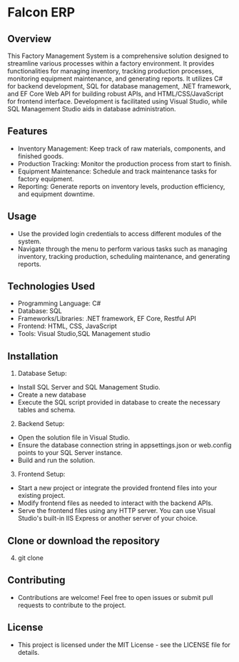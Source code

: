 # Falcon ERP

 ## Overview
This Factory Management System is a comprehensive solution designed to streamline various processes within a factory environment. It provides functionalities for managing inventory, tracking production processes, monitoring equipment maintenance, and generating reports. It utilizes C# for backend development, SQL for database management, .NET framework, and EF Core Web API for building robust APIs, and HTML/CSS/JavaScript for frontend interface. Development is facilitated using Visual Studio, while SQL Management Studio aids in database administration.

## Features
- Inventory Management: Keep track of raw materials, components, and finished goods.
- Production Tracking: Monitor the production process from start to finish.
- Equipment Maintenance: Schedule and track maintenance tasks for factory equipment.
- Reporting: Generate reports on inventory levels, production efficiency, and equipment downtime.

## Usage
- Use the provided login credentials to access different modules of the system.
- Navigate through the menu to perform various tasks such as managing inventory, tracking production, scheduling maintenance, and generating reports.

## Technologies Used
- Programming Language: C#
- Database: SQL
- Frameworks/Libraries: .NET framework, EF Core, Restful API
- Frontend: HTML, CSS, JavaScript
- Tools: Visual Studio,SQL Management studio

## Installation
1. Database Setup:
- Install SQL Server and SQL Management Studio.
- Create a new database
- Execute the SQL script provided in database to create the necessary tables and schema.

2. Backend Setup:
- Open the solution file in Visual Studio.
- Ensure the database connection string in appsettings.json or web.config points to your SQL Server instance.
- Build and run the solution.

3. Frontend Setup:
- Start a new project or integrate the provided frontend files into your existing project.
- Modify frontend files as needed to interact with the backend APIs.
- Serve the frontend files using any HTTP server. You can use Visual Studio's built-in IIS Express or another server of your choice.

## Clone or download the repository
4. git clone <repository-url>

## Contributing
- Contributions are welcome! Feel free to open issues or submit pull requests to contribute to the project.

## License
- This project is licensed under the MIT License - see the LICENSE file for details.
